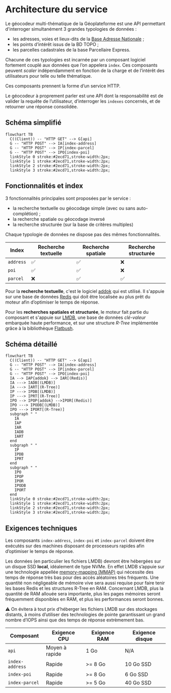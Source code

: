 # Architecture du service

Le géocodeur multi-thématique de la Géoplateforme est une API permettant d'interroger simultanément 3 grandes typologies de données :

- les adresses, voies et lieux-dits de la [Base Adresse Nationale](https://adresse.data.gouv.fr) ;
- les points d’intérêt issus de la BD TOPO ;
- les parcelles cadastrales de la base Parcellaire Express.

Chacune de ces typologies est incarnée par un composant logiciel fortement couplé aux données que l’on appelera `index`. Ces composants peuvent _scaler_ indépendamment en fonction de la charge et de l’intérêt des utilisateurs pour telle ou telle thématique.

Ces composants prennent la forme d’un service HTTP.

Le géocodeur à proprement parler est une API dont la responsabilité est de valider la requête de l’utilisateur, d’interroger les `indexes` concernés, et de retourner une réponse consolidée.

## Schéma simplifié

```mermaid
flowchart TB
  C((Client)) -- "HTTP GET" --> G[api]
  G -- "HTTP POST" --> IA[index-address]
  G -- "HTTP POST" --> IP[index-parcel]
  G -- "HTTP POST" --> IPO[index-poi]
  linkStyle 0 stroke:#2ecd71,stroke-width:2px;
  linkStyle 1 stroke:#2ecd71,stroke-width:2px;
  linkStyle 2 stroke:#2ecd71,stroke-width:2px;
  linkStyle 3 stroke:#2ecd71,stroke-width:2px;
```

## Fonctionnalités et index

3 fonctionnalités principales sont proposées par le service :

- la recherche textuelle ou géocodage simple (avec ou sans auto-complétion) ;
- la recherche spatiale ou géocodage inversé
- la recherche structurée (sur la base de critères multiples)

Chaque typologie de données ne dispose pas des mêmes fonctionnalités.

| Index | Recherche textuelle | Recherche spatiale | Recherche structurée |
| --- | --- | --- | --- |
| `address` | ✅ | ✅ | ❌ |
| `poi` | ✅ | ✅ | ❌ |
| `parcel` | ❌ | ✅ | ✅ |

Pour la __recherche textuelle__, c'est le logiciel [addok](https://addok.readthedocs.io) qui est utilisé. Il s'appuie sur une base de données [Redis](https://redis.io) qui doit être localisée au plus prêt du moteur afin d’optimiser le temps de réponse.

Pour les __recherches spatiales et structurée__, le moteur fait partie du composant et s'appuie sur [LMDB](https://www.symas.com/lmdb), une base de données _clé-valeur_ embarquée haute performance, et sur une structure _R-Tree_ implémentée grâce à la bibliothèque [Flatbush](https://github.com/mourner/flatbush).

## Schéma détaillé

```mermaid
flowchart TB
  C((Client)) -- "HTTP GET" --> G[api]
  G -- "HTTP POST" --> IA[index-address]
  G -- "HTTP POST" --> IP[index-parcel]
  G -- "HTTP POST" --> IPO[index-poi]
  IA --> IAP{addok} --> IAR[(Redis)]
  IA ---> IADB[(LMDB)]
  IA ---> IART[(R-Tree)]
  IP ---> IPDB[(LMDB)]
  IP ---> IPRT[(R-Tree)]
  IPO --> IPOP{addok} -->IPOR[(Redis)]
  IPO ---> IPODB[(LMDB)]
  IPO ---> IPORT[(R-Tree)]
  subgraph " "
    IA
    IAP
    IAR
    IADB
    IART
  end
  subgraph " "
    IP
    IPDB
    IPRT
  end
  subgraph " "
    IPO
    IPOP
    IPOR
    IPODB
    IPORT
  end
  linkStyle 0 stroke:#2ecd71,stroke-width:2px;
  linkStyle 1 stroke:#2ecd71,stroke-width:2px;
  linkStyle 2 stroke:#2ecd71,stroke-width:2px;
  linkStyle 3 stroke:#2ecd71,stroke-width:2px;
```

## Exigences techniques

Les composants `index-address`, `index-poi` et `index-parcel` doivent être exécutés sur des machines disposant de processeurs rapides afin d’optimiser le temps de réponse.

Les données (en particulier les fichiers LMDB) devront être hébergées sur un disque SSD __local__, idéalement de type NVMe. En effet LMDB s’appuie sur une technologie appellée [memory-mapping (MMAP)](https://en.wikipedia.org/wiki/Memory-mapped_file) qui nécessite des temps de réponse très bas pour des accès aléatoires très fréquents. Une quantité non négligeable de mémoire vive sera aussi requise pour faire tenir les bases Redis et les structures R-Tree en RAM. Concernant LMDB, plus la quantité de RAM allouée sera importante, plus les pages mémoires seront fréquemment disponibles en RAM, et plus les performances seront bonnes.

⚠️ On évitera à tout prix d’héberger les fichiers LMDB sur des stockages distants, à moins d’utiliser des technologies de pointe garantissant un grand nombre d’IOPS ainsi que des temps de réponse extrèmement bas.

| Composant | Exigence CPU | Exigence RAM | Exigence disque |
| --- | --- | --- | --- |
| `api` | Moyen à rapide | 1 Go | N/A |
| `index-address` | Rapide | >= 8 Go | 10 Go SSD |
| `index-poi` | Rapide | >= 8 Go | 6 Go SSD |
| `index-parcel` | Rapide | >= 5 Go | 40 Go SSD |
